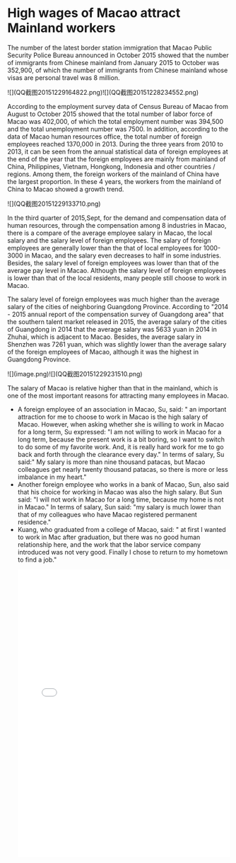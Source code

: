  High wages of Macao attract Mainland workers
=======
  
<p>The number of the latest border station immigration that Macao Public Security Police Bureau announced in October 2015 showed that the number of immigrants from Chinese mainland from January 2015 to October was 352,900, of which the number of immigrants from Chinese mainland whose visas are personal travel was 8 million.<p/>
![](QQ截图20151229164822.png)![](QQ截图20151228234552.png)<p>According to the employment survey data of Census Bureau of Macao from August to October 2015 showed that the total number of labor force of Macao was 402,000, of which the total employment number was 394,500 and the total unemployment number was 7500. In addition, according to the data of Macao human resources office, the total number of foreign employees reached 1370,000 in 2013. During the three years from 2010 to 2013, it can be seen from the annual statistical data of foreign employees at the end of the year that the foreign employees are mainly from mainland of China, Philippines, Vietnam, Hongkong, Indonesia and other countries / regions. Among them, the foreign workers of the mainland of China have the largest proportion. In these 4 years, the workers from the mainland of China to Macao showed a growth trend.<p/>
![](QQ截图20151229133710.png)<p>In the third quarter of 2015,Sept, for the demand and compensation data of human resources, through the compensation among 8 industries in Macao,  there is a compare of the average employee salary in Macao, the local salary and the salary level of foreign employees. The salary of foreign employees are generally lower than the that of local employees for 1000-3000 in Macao, and the salary even decreases to half in some industries. Besides, the salary level of foreign employees was lower than that of the average pay level in Macao. Although the salary level of foreign employees is lower than that of the local residents, many people still choose to work in Macao.<p/>
<p>The salary level of foreign employees was much higher than the average salary of the cities of neighboring Guangdong Province. According to "2014 - 2015 annual report of the compensation survey of Guangdong area" that the southern talent market released in 2015, the average salary of the cities of Guangdong in 2014 that the average salary was 5633 yuan in 2014 in Zhuhai, which is adjacent to Macao. Besides, the average salary in Shenzhen was 7261 yuan, which was slightly lower than the average salary of the foreign employees of Macao, although it was the highest in Guangdong Province.<p/>
![](image.png)![](QQ截图20151229231510.png)<p>The salary of Macao is relative higher than that in the mainland, which is one of the most important reasons for attracting many employees in Macao.<ul><li> A foreign employee of an association in Macao, Su, said: " an important attraction for me to choose to work in Macao is the high salary of Macao. However, when asking whether she is willing to work in Macao for a long term, Su expressed: "I am not willing to work in Macao for a long term, because the present work is a bit boring, so I want to switch to do some of my favorite work. And, it is really hard work for me to go back and forth through the clearance every day." In terms of salary, Su said:" My salary is more than nine thousand patacas, but Macao colleagues get nearly twenty thousand patacas, so there is more or less imbalance in my heart."<li/> Another foreign employee who works in a bank of Macao, Sun, also said that his choice for working in Macao was also the high salary. But Sun said: "I will not work in Macao for a long time, because my home is not in Macao." In terms of salary, Sun said: "my salary is much lower than that of my colleagues who have Macao registered permanent residence."<li/> Kuang, who graduated from a college of Macao, said: " at first I wanted to work in Mac after graduation, but there was no good human relationship here, and the work that the labor service company introduced was not very good. Finally I chose to return to my hometown to find a job."<p/>
<pre><iframe src='//cdn.knightlab.com/libs/timeline3/latest/embed/index.html?source=1cENyCKolZHtIR0mNhrFB6azQZ-tHeUYc8ihBYP4wTl4&amp;font=Default&amp;lang=en&amp;initial_zoom=2&amp;height=650' width='100%' height='650' frameborder='0'> </iframe>
